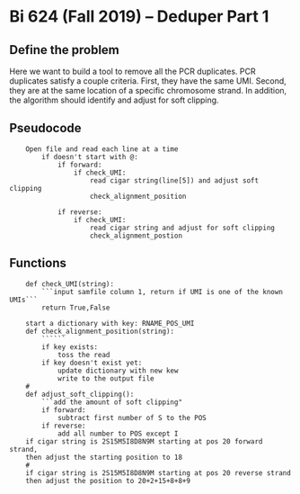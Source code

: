 # Bi 624 (Fall 2019) – Deduper Part 1

## Define the problem
Here we want to build a tool to remove all the PCR duplicates. PCR duplicates satisfy a couple criteria. First, they have the same UMI. Second, they are at the same location of a specific chromosome strand. In addition, the algorithm should identify and adjust for soft clipping.

## Pseudocode
		Open file and read each line at a time
			if doesn't start with @:
				if forward:
					if check_UMI:
						read cigar string(line[5]) and adjust soft clipping
						check_alignment_position

				if reverse:
					if check_UMI:
						read cigar string and adjust for soft clipping
						check_alignment_postion


## Functions
		def check_UMI(string):
			```input samfile column 1, return if UMI is one of the known UMIs```
			return True,False

		start a dictionary with key: RNAME_POS_UMI
		def check_alignment_position(string):
			``````
			if key exists:
				toss the read
			if key doesn't exist yet:
				update dictionary with new kew
				write to the output file
		#
		def adjust_soft_clipping():
			```add the amount of soft clipping"
			if forward:
				subtract first number of S to the POS
			if reverse:
				add all number to POS except I
		if cigar string is 2S15M5I8D8N9M starting at pos 20 forward strand,
		then adjust the starting position to 18
		#
		if cigar string is 2S15M5I8D8N9M starting at pos 20 reverse strand
		then adjust the position to 20+2+15+8+8+9